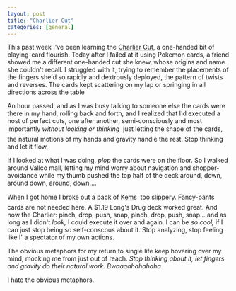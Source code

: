 ```yaml
---
layout: post
title: "Charlier Cut"
categories: [general]
---
```

This past week I've been learning the <a href="http://en.wikipedia.org/wiki/Charlier_Cut">Charlier Cut,</a> a one-handed bit of playing-card flourish. Today after I failed at it using Pokemon cards, a friend showed me a different one-handed cut she knew, whose origins and name she couldn't recall. I struggled with it, trying to remember the placements of the fingers she'd so rapidly and dextrously deployed, the pattern of twists and reverses. The cards kept scattering on my lap or springing in all directions across the table 

<!--more-->
An hour passed, and as I was busy talking to someone else the cards were there in my hand, rolling back and forth, and I realized that I'd executed a host of perfect cuts, one after another, semi-consciously and most importantly <i>without looking or thinking</i> &#151; just letting the shape of the cards, the natural motions of my hands and gravity handle the rest. Stop thinking and let it flow. 

If I looked at what I was doing, <i>plop</i> the cards were on the floor.  So I walked around Vallco mall, letting my mind worry about navigation and shopper-avoidance while my thumb pushed the top half of the deck around, down, around down, around, down....

When I got home I broke out a pack of <a href="http://www.usplayingcard.com">Kem</a>s &#151; too slippery. Fancy-pants cards are not needed here. A $1.19 Long's Drug deck worked great. And now the Charlier: pinch, drop, push, snap, pinch, drop, push, snap... and as long as I didn't <i>look,</i> I could execute it over and again. I can be <i>so cool,</i> if I can just stop being so self-conscous about it. Stop analyzing, stop feeling like I' a spectator of my own actions.

The obvious metaphors for my return to single life keep hovering over my mind, mocking me from just out of reach. <i>Stop thinking about it, let fingers and gravity do their natural work. Bwaaaahahahaha</i>

I hate the obvious metaphors.
